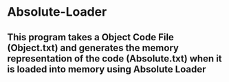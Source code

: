 # Absolute-Loader

## This program takes a Object Code File (Object.txt) and generates the memory representation of the code (Absolute.txt) when it is loaded into memory using Absolute Loader
